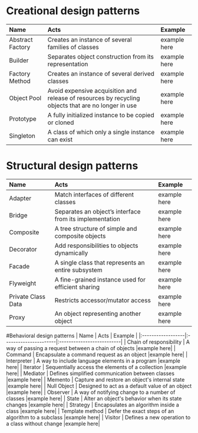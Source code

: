 # Creational design patterns
| Name  			| Acts      			| Example   				|
|:------------------|:----------------------|:--------------------------|
| Abstract Factory | Creates an instance of several families of classes |example here|
| Builder | Separates object construction from its representation |example here|
| Factory Method | Creates an instance of several derived classes |example here|
| Object Pool | Avoid expensive acquisition and release of resources by recycling objects that are no longer in use |example here|
| Prototype | A fully initialized instance to be copied or cloned |example here|
| Singleton | A class of which only a single instance can exist |example here|

# Structural design patterns
| Name  			| Acts      			| Example   				|
|:------------------|:----------------------|:--------------------------|
| Adapter | Match interfaces of different classes |example here|
| Bridge | Separates an object’s interface from its implementation |example here|
| Composite | A tree structure of simple and composite objects |example here|
| Decorator | Add responsibilities to objects dynamically |example here|
| Facade | A single class that represents an entire subsystem |example here|
| Flyweight | A fine-grained instance used for efficient sharing |example here|
| Private Class Data | Restricts accessor/mutator access |example here|
| Proxy | An object representing another object |example here|

#Behavioral design patterns
| Name  			| Acts      			| Example   				|
|:------------------|:----------------------|:--------------------------|
| Chain of responsibility | A way of passing a request between a chain of objects |example here|
| Command | Encapsulate a command request as an object |example here|
| Interpreter | A way to include language elements in a program |example here|
| Iterator | Sequentially access the elements of a collection |example here|
| Mediator | Defines simplified communication between classes |example here|
| Memento | Capture and restore an object's internal state |example here|
| Null Object | Designed to act as a default value of an object |example here|
| Observer | A way of notifying change to a number of classes |example here|
| State | Alter an object's behavior when its state changes |example here|
| Strategy | Encapsulates an algorithm inside a class |example here|
| Template method | Defer the exact steps of an algorithm to a subclass |example here|
| Visitor | Defines a new operation to a class without change |example here|
